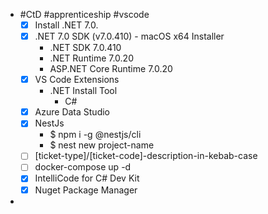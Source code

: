 - #CtD #apprenticeship #vscode
	- [x] Install .NET 7.0.
	- [x] .NET 7.0 SDK (v7.0.410) - macOS x64 Installer
		- .NET SDK 7.0.410
		- .NET Runtime 7.0.20
		- ASP.NET Core Runtime 7.0.20
	- [x] VS Code Extensions
		- .NET Install Tool
			- C#
	- [x] Azure Data Studio
	- [x] NestJs
		- $ npm i -g @nestjs/cli
		- $ nest new project-name
	- [ ] [ticket-type]/[ticket-code]-description-in-kebab-case
	- [ ] docker-compose up -d
	- [x] IntelliCode for C# Dev Kit
	- [x] Nuget Package Manager
-